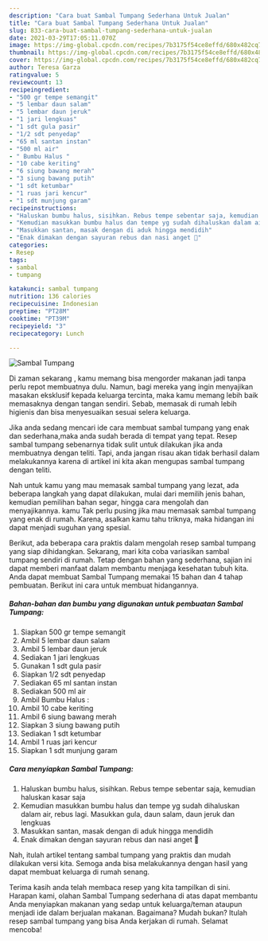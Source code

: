 ```yaml
---
description: "Cara buat Sambal Tumpang Sederhana Untuk Jualan"
title: "Cara buat Sambal Tumpang Sederhana Untuk Jualan"
slug: 833-cara-buat-sambal-tumpang-sederhana-untuk-jualan
date: 2021-03-29T17:05:11.070Z
image: https://img-global.cpcdn.com/recipes/7b3175f54ce8effd/680x482cq70/sambal-tumpang-foto-resep-utama.jpg
thumbnail: https://img-global.cpcdn.com/recipes/7b3175f54ce8effd/680x482cq70/sambal-tumpang-foto-resep-utama.jpg
cover: https://img-global.cpcdn.com/recipes/7b3175f54ce8effd/680x482cq70/sambal-tumpang-foto-resep-utama.jpg
author: Teresa Garza
ratingvalue: 5
reviewcount: 13
recipeingredient:
- "500 gr tempe semangit"
- "5 lembar daun salam"
- "5 lembar daun jeruk"
- "1 jari lengkuas"
- "1 sdt gula pasir"
- "1/2 sdt penyedap"
- "65 ml santan instan"
- "500 ml air"
- " Bumbu Halus "
- "10 cabe keriting"
- "6 siung bawang merah"
- "3 siung bawang putih"
- "1 sdt ketumbar"
- "1 ruas jari kencur"
- "1 sdt munjung garam"
recipeinstructions:
- "Haluskan bumbu halus, sisihkan. Rebus tempe sebentar saja, kemudian haluskan kasar saja"
- "Kemudian masukkan bumbu halus dan tempe yg sudah dihaluskan dalam air, rebus lagi. Masukkan gula, daun salam, daun jeruk dan lengkuas"
- "Masukkan santan, masak dengan di aduk hingga mendidih"
- "Enak dimakan dengan sayuran rebus dan nasi anget 🤤"
categories:
- Resep
tags:
- sambal
- tumpang

katakunci: sambal tumpang 
nutrition: 136 calories
recipecuisine: Indonesian
preptime: "PT28M"
cooktime: "PT39M"
recipeyield: "3"
recipecategory: Lunch

---
```



![Sambal Tumpang](https://img-global.cpcdn.com/recipes/7b3175f54ce8effd/680x482cq70/sambal-tumpang-foto-resep-utama.jpg)

Di zaman  sekarang , kamu memang bisa mengorder makanan jadi tanpa perlu repot membuatnya dulu. Namun, bagi mereka yang ingin menyajikan masakan eksklusif kepada keluarga tercinta, maka kamu memang lebih baik memasaknya dengan tangan sendiri. Sebab, memasak di rumah lebih higienis dan bisa menyesuaikan sesuai selera keluarga.

Jika anda sedang mencari ide cara membuat sambal tumpang yang enak dan sederhana,maka anda sudah berada di tempat yang tepat. Resep sambal tumpang  sebenarnya tidak sulit untuk dilakukan jika anda membuatnya dengan teliti. Tapi, anda jangan risau akan tidak berhasil dalam melakukannya 
karena di artikel ini kita akan mengupas sambal tumpang dengan teliti.  



Nah untuk kamu yang mau memasak sambal tumpang yang lezat, ada beberapa langkah yang dapat dilakukan, mulai dari memilih jenis bahan, kemudian pemilihan bahan segar, hingga cara mengolah dan menyajikannya. kamu Tak perlu pusing jika mau memasak sambal tumpang yang enak di rumah. Karena, asalkan kamu  tahu triknya, maka hidangan ini dapat menjadi suguhan yang spesial.

Berikut, ada beberapa cara praktis  dalam mengolah resep sambal tumpang yang siap dihidangkan. Sekarang, mari kita coba variasikan sambal tumpang sendiri di rumah. Tetap dengan bahan yang sederhana, sajian ini dapat memberi manfaat dalam membantu menjaga kesehatan tubuh kita. Anda dapat membuat Sambal Tumpang memakai 15 bahan dan 4 tahap pembuatan. Berikut ini cara untuk membuat hidangannya.

<!--inarticleads1-->

##### Bahan-bahan dan bumbu yang digunakan untuk pembuatan Sambal Tumpang:

1. Siapkan 500 gr tempe semangit
1. Ambil 5 lembar daun salam
1. Ambil 5 lembar daun jeruk
1. Sediakan 1 jari lengkuas
1. Gunakan 1 sdt gula pasir
1. Siapkan 1/2 sdt penyedap
1. Sediakan 65 ml santan instan
1. Sediakan 500 ml air
1. Ambil  Bumbu Halus :
1. Ambil 10 cabe keriting
1. Ambil 6 siung bawang merah
1. Siapkan 3 siung bawang putih
1. Sediakan 1 sdt ketumbar
1. Ambil 1 ruas jari kencur
1. Siapkan 1 sdt munjung garam




<!--inarticleads2-->

##### Cara menyiapkan Sambal Tumpang:

1. Haluskan bumbu halus, sisihkan. Rebus tempe sebentar saja, kemudian haluskan kasar saja
1. Kemudian masukkan bumbu halus dan tempe yg sudah dihaluskan dalam air, rebus lagi. Masukkan gula, daun salam, daun jeruk dan lengkuas
1. Masukkan santan, masak dengan di aduk hingga mendidih
1. Enak dimakan dengan sayuran rebus dan nasi anget 🤤




Nah, itulah artikel tentang  sambal tumpang  yang praktis dan mudah dilakukan versi kita. Semoga anda bisa melakukannya dengan hasil yang dapat membuat keluarga di rumah senang. 

Terima kasih anda telah membaca resep yang kita tampilkan di sini. Harapan kami, olahan  Sambal Tumpang sederhana di atas dapat membantu Anda menyiapkan makanan yang sedap untuk keluarga/teman ataupun menjadi ide dalam berjualan makanan. Bagaimana? Mudah bukan? Itulah resep sambal tumpang yang bisa Anda kerjakan di rumah. Selamat mencoba!

